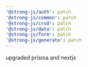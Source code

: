 ```yaml
---
'@strong-js/auth': patch
'@strong-js/common': patch
'@strong-js/crud': patch
'@strong-js/data': patch
'@strong-js/form': patch
'@strong-js/generate': patch
---
```


upgraded prisma and nextjs
